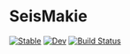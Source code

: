 # SeisMakie

[![Stable](https://img.shields.io/badge/docs-stable-blue.svg)](https://firasalchalabi.github.io/SeisMakie.jl/stable/)
[![Dev](https://img.shields.io/badge/docs-dev-blue.svg)](https://firasalchalabi.github.io/SeisMakie.jl/dev/)
[![Build Status](https://github.com/firasalchalabi/SeisMakie.jl/actions/workflows/CI.yml/badge.svg?branch=main)](https://github.com/firasalchalabi/SeisMakie.jl/actions/workflows/CI.yml?query=branch%3Amain)



